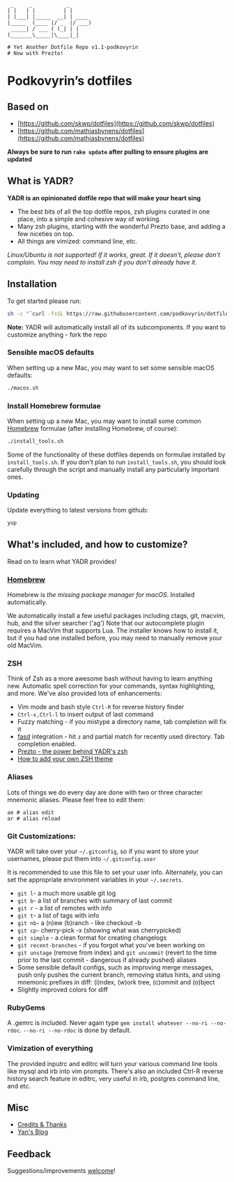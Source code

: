      _     _           _
    | |   | |         | |
    | |___| |_____  __| | ____
    |_____  (____ |/ _  |/ ___)
     _____| / ___ ( (_| | |
    (_______\_____|\____|_|

    # Yet Another Dotfile Repo v1.1-podkovyrin
    # Now with Prezto!

# Podkovyrin’s dotfiles

## Based on

* [https://github.com/skwp/dotfiles](https://github.com/skwp/dotfiles)
* [https://github.com/mathiasbynens/dotfiles](https://github.com/mathiasbynens/dotfiles)

**Always be sure to run `rake update` after pulling to ensure plugins are updated**

## What is YADR?

**YADR is an opinionated dotfile repo that will make your heart sing**

  * The best bits of all the top dotfile repos, zsh plugins curated in one place, into a simple and cohesive way of working.
  * Many zsh plugins, starting with the wonderful Prezto base, and adding a few niceties on top.
  * All things are vimized: command line, etc.

*Linux/Ubuntu is not supported! If it works, great. If it doesn't, please don't complain. You may need to install zsh if you don't already have it.*

## Installation

To get started please run:

```bash
sh -c "`curl -fsSL https://raw.githubusercontent.com/podkovyrin/dotfiles/master/install.sh`"
```

**Note:** YADR will automatically install all of its subcomponents. If you want to customize anything - fork the repo

### Sensible macOS defaults

When setting up a new Mac, you may want to set some sensible macOS defaults:

```bash
./macos.sh
```

### Install Homebrew formulae

When setting up a new Mac, you may want to install some common [Homebrew](https://brew.sh/) formulae (after installing Homebrew, of course):

```bash
./install_tools.sh
```

Some of the functionality of these dotfiles depends on formulae installed by `install_tools.sh`. If you don’t plan to run `install_tools.sh`, you should look carefully through the script and manually install any particularly important ones.

### Updating

Update everything to latest versions from github:

```bash
yup
```

## What's included, and how to customize?

Read on to learn what YADR provides!

### [Homebrew](https://brew.sh/)

Homebrew is _the missing package manager for macOS_. Installed automatically.

We automatically install a few useful packages including ctags, git, macvim, hub, and the silver searcher ('ag')
Note that our autocomplete plugin requires a MacVim that supports Lua. The installer knows how to install it, but if you had one installed before, you may need to manually remove your old MacVim.

### ZSH

Think of Zsh as a more awesome bash without having to learn anything new.
Automatic spell correction for your commands, syntax highlighting, and more.
We've also provided lots of enhancements:

* Vim mode and bash style `Ctrl-R` for reverse history finder
* `Ctrl-x,Ctrl-l` to insert output of last command
* Fuzzy matching - if you mistype a directory name, tab completion will fix it
* [fasd](https://github.com/clvv/fasd) integration - hit `z` and partial match for recently used directory. Tab completion enabled.
* [Prezto - the power behind YADR's zsh](https://github.com/sorin-ionescu/prezto)
* [How to add your own ZSH theme](doc/zsh/themes.md)

### Aliases

Lots of things we do every day are done with two or three character
mnemonic aliases. Please feel free to edit them:

    ae # alias edit
    ar # alias reload


### Git Customizations:

YADR will take over your `~/.gitconfig`, so if you want to store your usernames, please put them into `~/.gitconfig.user`

It is recommended to use this file to set your user info. Alternately, you can set the appropriate environment variables in your `~/.secrets`.

  * `git l`- a much more usable git log
  * `git b`- a list of branches with summary of last commit
  * `git r` - a list of remotes with info
  * `git t`- a list of tags with info
  * `git nb`- a (n)ew (b)ranch - like checkout -b
  * `git cp`- cherry-pick -x (showing what was cherrypicked)
  * `git simple` - a clean format for creating changelogs
  * `git recent-branches` - if you forgot what you've been working on
  * `git unstage` (remove from index) and `git uncommit` (revert to the time prior to the last commit - dangerous if already pushed) aliases
  * Some sensible default configs, such as improving merge messages, push only pushes the current branch, removing status hints, and using mnemonic prefixes in diff: (i)ndex, (w)ork tree, (c)ommit and (o)bject
  * Slightly improved colors for diff


### RubyGems

A .gemrc is included. Never again type `gem install whatever --no-ri --no-rdoc`. `--no-ri --no-rdoc` is done by default.

### Vimization of everything

The provided inputrc and editrc will turn your various command line tools like mysql and irb into vim prompts. There's
also an included Ctrl-R reverse history search feature in editrc, very useful in irb, postgres command line, and etc.

## Misc

* [Credits & Thanks](doc/credits.md)
* [Yan's Blog](https://yanpritzker.com)

## Feedback

Suggestions/improvements [welcome](https://github.com/podkovyrin/dotfiles/issues)!
